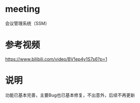 # meeting
会议管理系统（SSM）

# 参考视频
https://www.bilibili.com/video/BV1ep4y1S7s6?p=1

# 说明
功能已基本完善，主要Bug也已基本修复，不出意外，后续不再更新